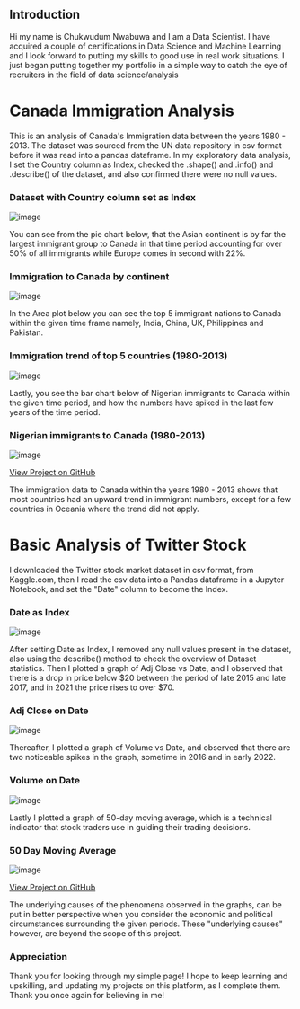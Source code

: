 ## Introduction
Hi my name is Chukwudum Nwabuwa and I am a Data Scientist.
I have acquired a couple of certifications in Data Science and Machine Learning
and I look forward to putting my skills to good use in real work situations.
I just began putting together my portfolio in a simple way 
to catch the eye of recruiters in the field of data science/analysis

# Canada Immigration Analysis
This is an analysis of Canada's Immigration data between the years 1980 - 2013. The dataset was sourced 
from the UN data repository in csv format before it was read into a pandas dataframe. 
In my exploratory data analysis, I set the Country column as Index, checked the .shape() and .info() 
and .describe() of the dataset, and also confirmed there were no null values.

### Dataset with Country column set as Index
![image](https://github.com/Nwabuwa-ce/myportfolio/assets/99978799/5840e9c8-45d4-4410-a495-f092fda1d419)

You can see from the pie chart below, that the Asian continent is by far the largest immigrant group to Canada 
in that time period accounting for over 50% of all immigrants while Europe comes in second with 22%.

### Immigration to Canada by continent
![image](https://github.com/Nwabuwa-ce/myportfolio/assets/99978799/3cbc0617-4c7d-47c6-b0fc-a988f6370050)

In the Area plot below you can see the top 5 immigrant nations to Canada within the given time frame 
namely, India, China, UK, Philippines and Pakistan. 

### Immigration trend of top 5 countries (1980-2013)
![image](https://github.com/Nwabuwa-ce/myportfolio/assets/99978799/e5e579a6-ddf2-477e-866f-355077020a57)

Lastly, you see the bar chart below of Nigerian immigrants to Canada within the given time period,
and how the numbers have spiked in the last few years of the time period.

### Nigerian immigrants to Canada (1980-2013)
![image](https://github.com/Nwabuwa-ce/myportfolio/assets/99978799/66cc00bf-5cd4-4479-b2dd-addac1af6384)

<a href ="https://github.com/Nwabuwa-ce/Canada-Immigration/blob/main/Canada%20Immigration.ipynb">View Project on GitHub</a>

The immigration data to Canada within the years 1980 - 2013 shows that most countries had an upward trend in
immigrant numbers, except for a few countries in Oceania where the trend did not apply.


# Basic Analysis of Twitter Stock

I downloaded the Twitter stock market dataset in csv format, from Kaggle.com, 
then I read the csv data into a Pandas dataframe in a Jupyter Notebook,
and set the "Date" column to become the Index.

### Date as Index
![image](https://github.com/Nwabuwa-ce/myportfolio/assets/99978799/a176579e-aad2-4a68-8617-a0eca13107bb)

After setting Date as Index, I removed any null values present in the dataset, 
also using the describe() method to check the overview of Dataset statistics.
Then I plotted a graph of Adj Close vs Date, and I observed that there is a drop in price below $20 between 
the period of late 2015 and late 2017, and in 2021 the price rises to over $70.

### Adj Close on Date
![image](https://github.com/Nwabuwa-ce/myportfolio/assets/99978799/2bede41a-a055-4b64-9177-2c408709e5fc)

Thereafter, I plotted a graph of Volume vs Date, and observed that there are two noticeable spikes
in the graph, sometime in 2016 and in early 2022.

### Volume on Date
![image](https://github.com/Nwabuwa-ce/myportfolio/assets/99978799/d3e15449-db88-4b2e-8c0b-77e22f68d63a)

Lastly I plotted a graph of 50-day moving average, which 
is a technical indicator that stock traders use in guiding their trading decisions.

### 50 Day Moving Average
![image](https://github.com/Nwabuwa-ce/myportfolio/assets/99978799/461991b9-0003-489e-9b5f-2a6d6e83bfd5)

<a href ="https://github.com/Nwabuwa-ce/twitterstock/blob/main/Twitter%20X%20Project.ipynb">View Project on GitHub</a> 

The underlying causes of the phenomena observed in the graphs, 
can be put in better perspective when you consider the economic and political 
circumstances surrounding the given periods. These "underlying causes" however,
are beyond the scope of this project.






### Appreciation

Thank you for looking through my simple page! I hope to keep learning and upskilling,
and updating my projects on this platform, as I complete them. 
Thank you once again for believing in me!

